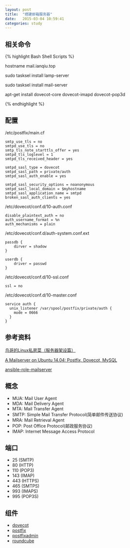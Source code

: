 ```yaml
---
layout: post
title:  "搭建邮箱服务器"
date:   2015-03-04 10:59:41
categories: study
---
```


相关命令
----------------------

{% highlight Bash Shell Scripts %}

hostname mail.ianqiu.top

sudo tasksel install lamp-server

sudo tasksel install mail-server

apt-get install dovecot-core dovecot-imapd dovecot-pop3d
	
{% endhighlight %}

配置
----------------------

/etc/postfix/main.cf

```
smtp_use_tls = no
smtpd_use_tls = no
smtp_tls_note_starttls_offer = yes
smtpd_tls_loglevel = 1
smtpd_tls_received_header = yes

smtpd_sasl_type = dovecot
smtpd_sasl_path = private/auth
smtpd_sasl_auth_enable = yes

smtpd_sasl_security_options = noanonymous
smtpd_sasl_local_domain = $myhostname
smtpd_sasl_application_name = smtpd
broken_sasl_auth_clients = yes
```
/etc/dovecot/conf.d/10-auth.conf

```
disable_plaintext_auth = no
auth_username_format = %n
auth_mechanisms = plain

```

/etc/dovecot/conf.d/auth-system.conf.ext

```
passdb {
	dirver = shadow
}

userdb {
	driver = passwd
}
```
/etc/dovecot/conf.d/10-ssl.conf

```
ssl = no

```

/etc/dovecot/conf.d/10-master.conf

```
service auth {
  unix_listener /var/spool/postfix/private/auth {
    mode = 0666
  }
}
```

参考资料
----------------------
<a href="http://vbird.dic.ksu.edu.tw/linux_server/0380mail_1.php" target="_blank">鸟哥的Linux私房菜（服务器架设篇）</a>

<a href="https://www.exratione.com/2014/05/a-mailserver-on-ubuntu-1404-postfix-dovecot-mysql/" target="_blank">A Mailserver on Ubuntu 14.04: Postfix, Dovecot, MySQL</a>

<a target="_blank" href="https://github.com/marklee77/ansible-role-mailserver">ansible-role-mailserver</a>

概念
----------------------

* MUA: Mail User Agent
* MDA: Mail Delivery Agent
* MTA: Mail Transfer Agent
* SMTP: Simple Mail Transfer Protocol(简单邮件传送协议)
* MRA: Mail Retrieval Agent
* POP: Post Office Protocol(邮政服务协议)
* IMAP: Internet Message Access Protocol

端口
----------------------

* 25 (SMTP)
* 80 (HTTP)
* 110 (POP3)
* 143 (IMAP)
* 443 (HTTPS)
* 465 (SMTPS)
* 993 (IMAPS)
* 995 (POP3S)

组件
----------------------

* <a target="_blank" href="http://www.dovecot.org/">dovecot</a>
* <a target="_blank" href="http://www.postfix.org/">postfix</a>
* <a target="_blank" href="http://sourceforge.net/projects/postfixadmin/">postfixadmin</a>
* <a target="_blank" href="http://roundcube.net/">roundcube</a>


